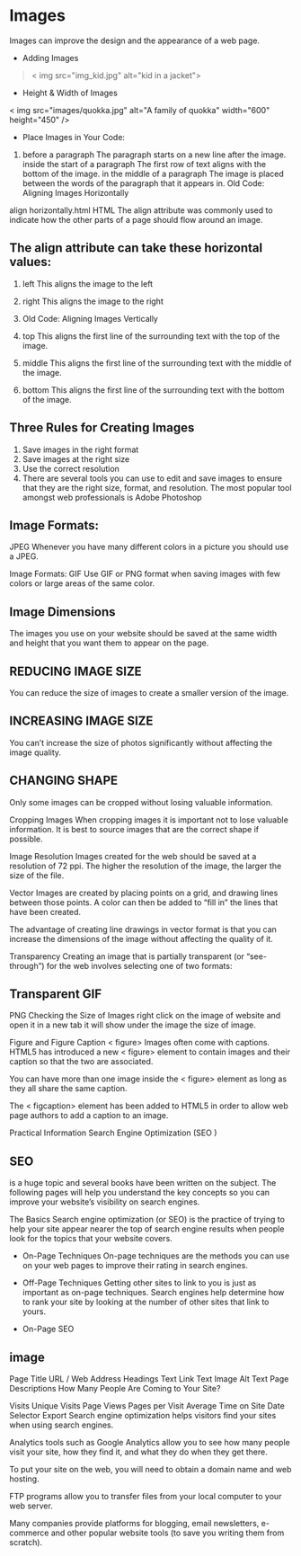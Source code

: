 # Images

Images can improve the design and the appearance of a web page.

* Adding Images

> < img src="img_kid.jpg" alt="kid in a jacket">

* Height & Width of Images

< img src="images/quokka.jpg" alt="A family of quokka" width="600" height="450" />

* Place Images in Your Code:

1. before a paragraph The paragraph starts on a new line after the image.
inside the start of a paragraph The first row of text aligns with the bottom of the image.
in the middle of a paragraph The image is placed between the words of the paragraph that it appears in.
Old Code: Aligning Images Horizontally

align horizontally.html HTML The align attribute was commonly used to indicate how the other parts of a page should flow around an image.

## The align attribute can take these horizontal values:

1. left This aligns the image to the left

2. right This aligns the image to the right

3. Old Code: Aligning Images Vertically

4. top This aligns the first line of the surrounding text with the top of the image.

5. middle This aligns the first line of the surrounding text with the middle of the image.

6. bottom This aligns the first line of the surrounding text with the bottom of the image.

## Three Rules for Creating Images

1. Save images in the right format
2. Save images at the right size
3. Use the correct resolution
4. There are several tools you can use to edit and save images to ensure that they are the right size, format, and resolution. The most popular tool amongst web professionals is Adobe Photoshop

## Image Formats:

 JPEG Whenever you have many different colors in a picture you should use a JPEG.

Image Formats: GIF Use GIF or PNG format when saving images with few colors or large areas of the same color.

## Image Dimensions

The images you use on your website should be saved at the same width and height that you want them to appear on the page.

## REDUCING IMAGE SIZE

You can reduce the size of images to create a smaller version of the image.

## INCREASING IMAGE SIZE

You can’t increase the size of photos significantly without affecting the image quality.

## CHANGING SHAPE 

Only some images can be cropped without losing valuable information.

Cropping Images When cropping images it is important not to lose valuable information. It is best to source images that are the correct shape if possible.

Image Resolution Images created for the web should be saved at a resolution of 72 ppi. The higher the resolution of the image, the larger the size of the file.

Vector Images are created by placing points on a grid, and drawing lines between those points. A color can then be added to “fill in” the lines that have been created.

The advantage of creating line drawings in vector format is that you can increase the dimensions of the image without affecting the quality of it.

Transparency Creating an image that is partially transparent (or “see-through”) for the web involves selecting one of two formats:

## Transparent GIF

PNG
Checking the Size of Images right click on the image of website and open it in a new tab it will show under the image the size of image.

Figure and Figure Caption < figure> Images often come with captions. HTML5 has introduced a new < figure> element to contain images and their caption so that the two are associated.

You can have more than one image inside the < figure> element as long as they all share the same caption.

The < figcaption> element has been added to HTML5 in order to allow web page authors to add a caption to an image.

Practical Information
Search Engine Optimization (SEO )

## SEO 

is a huge topic and several books have been written on the subject. The following pages will help you understand the key concepts so you can improve your website’s visibility on search engines.

The Basics Search engine optimization (or SEO) is the practice of trying to help your site appear nearer the top of search engine results when people look for the topics that your website covers.

* On-Page Techniques On-page techniques are the methods you can use on your web pages to improve their rating in search engines.

* Off-Page Techniques Getting other sites to link to you is just as important as on-page techniques. Search engines help determine how to rank your site by looking at the number of other sites that link to yours.

* On-Page SEO

## image

Page Title
URL / Web Address
Headings
Text
Link Text
Image Alt Text Page Descriptions
How Many People Are Coming to Your Site?

Visits
Unique Visits
Page Views
Pages per Visit
Average Time on Site
Date Selector
Export
Search engine optimization helps visitors find your sites when using search engines.

Analytics tools such as Google Analytics allow you to see how many people visit your site, how they find it, and what they do when they get there.

To put your site on the web, you will need to obtain a domain name and web hosting.

FTP programs allow you to transfer files from your local computer to your web server.

Many companies provide platforms for blogging, email newsletters, e-commerce and other popular website tools (to save you writing them from scratch).
